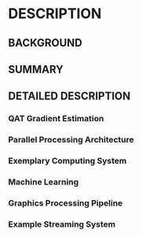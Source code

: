 # DESCRIPTION

## BACKGROUND

## SUMMARY

## DETAILED DESCRIPTION

### QAT Gradient Estimation

### Parallel Processing Architecture

### Exemplary Computing System

### Machine Learning

### Graphics Processing Pipeline

### Example Streaming System

